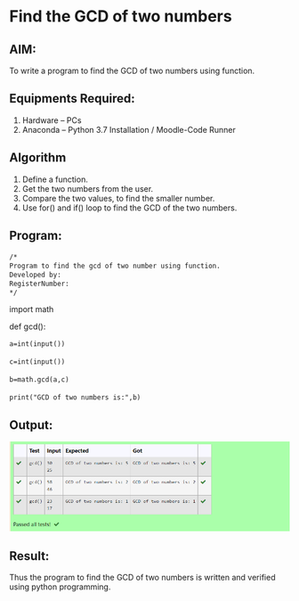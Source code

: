 # Find the GCD of two numbers

## AIM:
To write a program to find the GCD of two numbers using function.

## Equipments Required:
1. Hardware – PCs
2. Anaconda – Python 3.7 Installation / Moodle-Code Runner

## Algorithm
1. Define a function.
2. Get the two numbers from the user.
3. Compare the two values, to find the smaller number.
4. Use for() and if() loop to find the GCD of the two numbers.

## Program:
```
/*
Program to find the gcd of two number using function.
Developed by: 
RegisterNumber:  
*/
```
import math

def gcd():

    a=int(input())

    c=int(input())

    b=math.gcd(a,c)

    print("GCD of two numbers is:",b)    
    
        


## Output:
![model](output.png)


## Result:
Thus the program to find the GCD of two numbers is written and verified using python programming.
